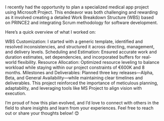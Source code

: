 I recently had the opportunity to plan a specialized medical app project using Microsoft Project. This endeavor was both challenging and rewarding as it involved creating a detailed Work Breakdown Structure (WBS) based on PRINCE2 and integrating Scrum methodology for software development.

Here’s a quick overview of what I worked on:

WBS Customization: I started with a generic template, identified and resolved inconsistencies, and structured it across directing, management, and delivery levels.
Scheduling and Estimation: Ensured accurate work and duration estimates, set dependencies, and incorporated buffers for real-world flexibility.
Resource Allocation: Optimized resource leveling to balance workload while staying within our project constraints of €600K and 8 months.
Milestones and Deliverables: Planned three key releases—Alpha, Beta, and General Availability—while maintaining clear timelines and deliverables.
This project reinforced the importance of meticulous planning, adaptability, and leveraging tools like MS Project to align vision with execution.

I’m proud of how this plan evolved, and I’d love to connect with others in the field to share insights and learn from your experiences. Feel free to reach out or share your thoughts below! 😊
